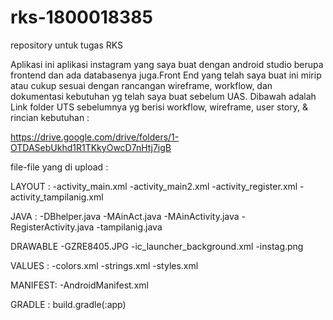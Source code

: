 # rks-1800018385
repository untuk tugas RKS

Aplikasi ini aplikasi instagram yang saya buat dengan android studio berupa frontend dan ada databasenya juga.Front End yang telah saya buat ini mirip atau cukup sesuai dengan rancangan wireframe, workflow, dan dokumentasi kebutuhan yg telah saya buat sebelum UAS. Dibawah adalah Link folder UTS sebelumnya yg berisi workflow, wireframe, user story, & rincian kebutuhan :

https://drive.google.com/drive/folders/1-OTDASebUkhd1R1TKkyOwcD7nHtj7igB

file-file yang di upload :

LAYOUT :
-activity_main.xml
-activity_main2.xml
-activity_register.xml
-activity_tampilanig.xml

JAVA :
-DBhelper.java
-MAinAct.java
-MAinActivity.java
-RegisterActivity.java
-tampilanig.java

DRAWABLE
-GZRE8405.JPG
-ic_launcher_background.xml
-instag.png

VALUES :
-colors.xml
-strings.xml
-styles.xml

MANIFEST:
-AndroidManifest.xml

GRADLE :
build.gradle(:app)
